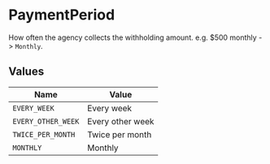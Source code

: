 # PaymentPeriod

How often the agency collects the withholding amount. e.g. $500 monthly -> `Monthly`.


## Values

| Name               | Value              |
| ------------------ | ------------------ |
| `EVERY_WEEK`       | Every week         |
| `EVERY_OTHER_WEEK` | Every other week   |
| `TWICE_PER_MONTH`  | Twice per month    |
| `MONTHLY`          | Monthly            |